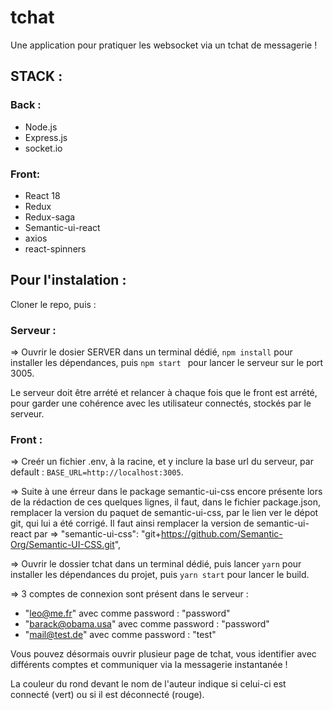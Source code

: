 # tchat
Une application pour pratiquer les websocket via un tchat de messagerie !

## STACK :

### Back :
* Node.js
* Express.js
* socket.io

### Front:
* React 18
* Redux
* Redux-saga
* Semantic-ui-react
* axios
* react-spinners
## Pour l'instalation :

Cloner le repo, puis :
### Serveur :
=> Ouvrir le dosier SERVER dans un terminal dédié, ``` npm install ``` pour installer les dépendances, puis ```npm start ``` pour lancer le serveur sur le port 3005.

Le serveur doit être arrété et relancer à chaque fois que le front est arrété, pour garder une cohérence avec les utilisateur connectés, stockés par le serveur.
### Front :
=> Creér un fichier .env, à la racine, et y inclure la base url du serveur, par default : ```BASE_URL=http://localhost:3005```.

=> Suite à une érreur dans le package semantic-ui-css encore présente lors de la rédaction de ces quelques lignes, il faut, dans le fichier package.json, remplacer la version du paquet de semantic-ui-css, par le lien ver le dépot git, qui lui a été corrigé. Il faut ainsi remplacer la version de semantic-ui-react par => "semantic-ui-css": "git+https://github.com/Semantic-Org/Semantic-UI-CSS.git",

=> Ouvrir le dossier tchat dans un terminal dédié, puis lancer ```yarn``` pour installer les dépendances du projet, puis ```yarn start``` pour lancer le build.

=> 3 comptes de connexion sont présent dans le serveur : 
* "leo@me.fr" avec comme password : "password"
* "barack@obama.usa" avec comme password : "password"
* "mail@test.de" avec comme password : "test"

Vous pouvez désormais ouvrir plusieur page de tchat, vous identifier avec différents comptes et communiquer via la messagerie instantanée ! 

La couleur du rond devant le nom de l'auteur indique si celui-ci est connecté (vert) ou si il est déconnecté (rouge).

